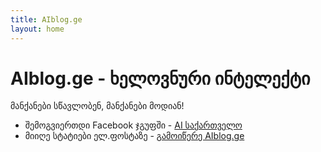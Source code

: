 ```yaml
---
title: AIblog.ge
layout: home
---
```


# AIblog.ge - ხელოვნური ინტელექტი
მანქანები სწავლობენ, მანქანები მოდიან!

- შემოგვიერთდი Facebook ჯგუფში - [AI საქართველო](https://www.facebook.com/groups/3346814492223423) 
- მიიღე სტატიები ელ.ფოსტაზე - [გამოიწერე AIblog.ge](https://cdn.forms-content.sg-form.com/f08a3fef-d01a-11ed-ad2b-eee803643808) 